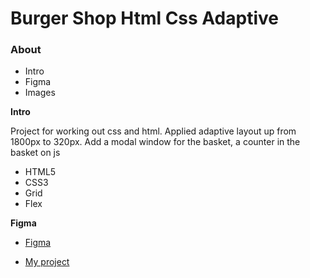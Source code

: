 # Burger Shop Html Css Adaptive

### About

- Intro
- Figma
- Images

**Intro**

Project for working out css and html. Applied adaptive layout up from 1800px to 320px. Add a modal window for the basket, a counter in the basket on js

- HTML5
- CSS3
- Grid
- Flex

**Figma**

- [Figma](https://www.figma.com/file/6igfiFamoeTa7zlR5wDUZq/%D0%91%D1%83%D1%80%D0%B3%D0%B5%D1%80%D0%BD%D0%B0%D1%8F?type=design&node-id=1-2&t=WnNfnUK2ZOyXT4Jm-0)

- [My project](https://olyaolya13.github.io/burgerShop/)
